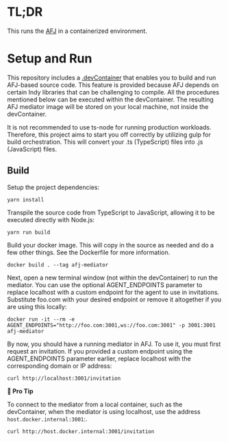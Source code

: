 # TL;DR

This runs the [AFJ](https://github.com/hyperledger/aries-framework-javascript) in a containerized environment.

# Setup and Run

This repository includes a [.devContainer](../.devcontainer) that enables you to build and run AFJ-based source code. This feature is provided because AFJ depends on certain Indy libraries that can be challenging to compile. All the procedures mentioned below can be executed within the devContainer. The resulting AFJ mediator image will be stored on your local machine, not inside the devContainer.

It is not recommended to use ts-node for running production workloads. Therefore, this project aims to start you off correctly by utilizing gulp for build orchestration. This will convert your .ts (TypeScript) files into .js (JavaScript) files.

## Build

Setup the project dependencies:

```console
yarn install
```

Transpile the source code from TypeScript to JavaScript, allowing it to be executed directly with Node.js:

```console
yarn run build
```

Build your docker image. This will copy in the source as needed and do a few other things. See the Dockerfile for more information.

```console
docker build . --tag afj-mediator
```

Next, open a new terminal window (not within the devContainer) to run the mediator. You can use the optional AGENT_ENDPOINTS parameter to replace localhost with a custom endpoint for the agent to use in invitations. Substitute foo.com with your desired endpoint or remove it altogether if you are using this locally:

```console
docker run -it --rm -e AGENT_ENDPOINTS="http://foo.com:3001,ws://foo.com:3001" -p 3001:3001 afj-mediator
```

By now, you should have a running mediator in AFJ. To use it, you must first request an invitation. If you provided a custom endpoint using the AGENT_ENDPOINTS parameter earlier, replace localhost with the corresponding domain or IP address:

```console
curl http://localhost:3001/invitation
```

**🧐 Pro Tip**

To connect to the mediator from a local container, such as the devContainer, when the mediator is using localhost, use the address `host.docker.internal:3001`:.

```console
curl http://host.docker.internal:3001/invitation
```
